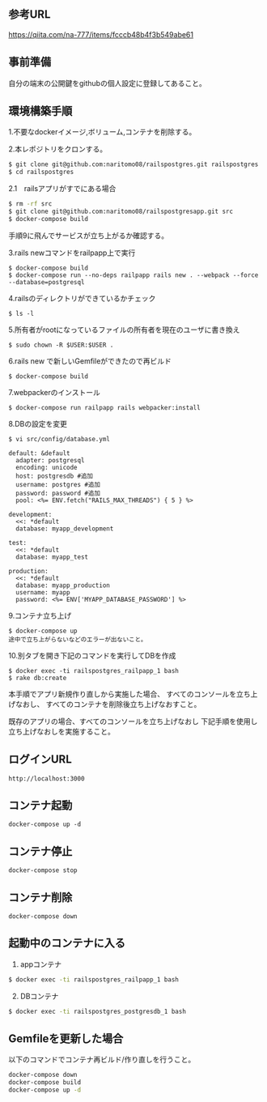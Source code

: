 ## 参考URL
https://qiita.com/na-777/items/fcccb48b4f3b549abe61

## 事前準備

自分の端末の公開鍵をgithubの個人設定に登録してあること。

## 環境構築手順

1.不要なdockerイメージ,ボリューム,コンテナを削除する。

2.本レポジトリをクロンする。

```bash
$ git clone git@github.com:naritomo08/railspostgres.git railspostgres
$ cd railspostgres
```

2.1　railsアプリがすでにある場合

```bash
$ rm -rf src
$ git clone git@github.com:naritomo08/railspostgresapp.git src
$ docker-compose build
```

手順9に飛んでサービスが立ち上がるか確認する。

3.rails newコマンドをrailpapp上で実行

```
$ docker-compose build
$ docker-compose run --no-deps railpapp rails new . --webpack --force --database=postgresql
```

4.railsのディレクトリができているかチェック

```
$ ls -l
```

5.所有者がrootになっているファイルの所有者を現在のユーザに書き換え

```
$ sudo chown -R $USER:$USER .
```

6.rails new で新しいGemfileができたので再ビルド

```
$ docker-compose build
```

7.webpackerのインストール

```
$ docker-compose run railpapp rails webpacker:install
```

8.DBの設定を変更

```
$ vi src/config/database.yml

default: &default
  adapter: postgresql
  encoding: unicode
  host: postgresdb #追加
  username: postgres #追加
  password: password #追加
  pool: <%= ENV.fetch("RAILS_MAX_THREADS") { 5 } %>

development:
  <<: *default
  database: myapp_development

test:
  <<: *default
  database: myapp_test
  
production:
  <<: *default
  database: myapp_production
  username: myapp
  password: <%= ENV['MYAPP_DATABASE_PASSWORD'] %>
```

9.コンテナ立ち上げ

```
$ docker-compose up
途中で立ち上がらないなどのエラーが出ないこと。
```

10.別タブを開き下記のコマンドを実行してDBを作成

```
$ docker exec -ti railspostgres_railpapp_1 bash
$ rake db:create
```

本手順でアプリ新規作り直しから実施した場合、
すべてのコンソールを立ち上げなおし、
すべてのコンテナを削除後立ち上げなおすこと。

既存のアプリの場合、すべてのコンソールを立ち上げなおし
下記手順を使用し立ち上げなおしを実施すること。

## ログインURL

```
http://localhost:3000
```

## コンテナ起動

```
docker-compose up -d
```

## コンテナ停止

```
docker-compose stop
```

## コンテナ削除

```
docker-compose down
```

## 起動中のコンテナに入る

1. appコンテナ

```bash
$ docker exec -ti railspostgres_railpapp_1 bash
```

2. DBコンテナ

```bash
$ docker exec -ti railspostgres_postgresdb_1 bash
```
## Gemfileを更新した場合

以下のコマンドでコンテナ再ビルド/作り直しを行うこと。

```bash
docker-compose down
docker-compose build
docker-compose up -d
```
